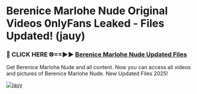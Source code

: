 # Berenice Marlohe Nude Original Videos 0nlyFans Leaked - Files Updated! (jauy)

<h3>🔴 CLICK HERE 🌐==►► <a href="https://tinyurl.com/4mcuefdz" rel="nofollow">Berenice Marlohe Nude Updated Files</a></h3>

Get Berenice Marlohe Nude and all content. Now you can access all videos and pictures of Berenice Marlohe Nude. New Updated Files 2025!

[![jauy](https://i.imgur.com/StAQSOY.gif)](https://tinyurl.com/4mcuefdz)
